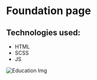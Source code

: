 # Foundation page

## Technologies used:
- HTML
- SCSS
- JS


![Education Img](https://jaroslawszczepaniak.pl/foundation/foundation-img.png)